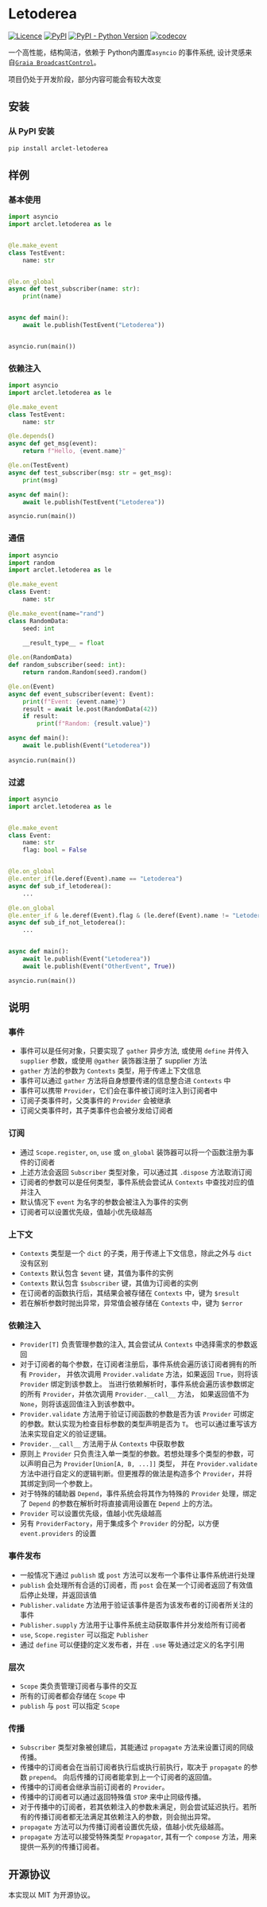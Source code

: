 # Letoderea
[![Licence](https://img.shields.io/github/license/ArcletProject/Letoderea)](https://github.com/ArcletProject/Letoderea/blob/master/LICENSE)
[![PyPI](https://img.shields.io/pypi/v/arclet-letoderea)](https://pypi.org/project/arclet-letoderea)
[![PyPI - Python Version](https://img.shields.io/pypi/pyversions/arclet-letoderea)](https://www.python.org/)
[![codecov](https://codecov.io/gh/ArcletProject/Letoderea/branch/main/graph/badge.svg?token=DOMUPLN5XO)](https://codecov.io/gh/ArcletProject/Letoderea)

一个高性能，结构简洁，依赖于 Python内置库`asyncio` 的事件系统, 设计灵感来自[`Graia BroadcastControl`](https://github.com/GraiaProject/BroadcastControl)。

项目仍处于开发阶段，部分内容可能会有较大改变

## 安装
### 从 PyPI 安装
``` bash
pip install arclet-letoderea
```

## 样例

### 基本使用

```python
import asyncio
import arclet.letoderea as le


@le.make_event
class TestEvent:
    name: str


@le.on_global
async def test_subscriber(name: str):
    print(name)


async def main():
    await le.publish(TestEvent("Letoderea"))


asyncio.run(main())
```

### 依赖注入
```python
import asyncio
import arclet.letoderea as le

@le.make_event
class TestEvent:
    name: str

@le.depends()
async def get_msg(event):
    return f"Hello, {event.name}"

@le.on(TestEvent)
async def test_subscriber(msg: str = get_msg):
    print(msg)

async def main():
    await le.publish(TestEvent("Letoderea"))

asyncio.run(main())
```

### 通信
```python
import asyncio
import random
import arclet.letoderea as le

@le.make_event
class Event:
    name: str

@le.make_event(name="rand")
class RandomData:
    seed: int
    
    __result_type__ = float

@le.on(RandomData)
def random_subscriber(seed: int):
    return random.Random(seed).random()

@le.on(Event)
async def event_subscriber(event: Event):
    print(f"Event: {event.name}")
    result = await le.post(RandomData(42))
    if result:
        print(f"Random: {result.value}")

async def main():
    await le.publish(Event("Letoderea"))
    
asyncio.run(main())
```

### 过滤
```python
import asyncio
import arclet.letoderea as le


@le.make_event
class Event:
    name: str
    flag: bool = False


@le.on_global
@le.enter_if(le.deref(Event).name == "Letoderea")
async def sub_if_letoderea():
    ...

@le.on_global
@le.enter_if & le.deref(Event).flag & (le.deref(Event).name != "Letoderea")
async def sub_if_not_letoderea():
    ...


async def main():
    await le.publish(Event("Letoderea"))
    await le.publish(Event("OtherEvent", True))

asyncio.run(main())
```


## 说明

### 事件

- 事件可以是任何对象，只要实现了 `gather` 异步方法, 或使用 `define` 并传入 `supplier` 参数，或使用 `@gather` 装饰器注册了 supplier 方法
- `gather` 方法的参数为 `Contexts` 类型，用于传递上下文信息
- 事件可以通过 `gather` 方法将自身想要传递的信息整合进 `Contexts` 中
- 事件可以携带 `Provider`，它们会在事件被订阅时注入到订阅者中
- 订阅子类事件时，父类事件的 `Provider` 会被继承
- 订阅父类事件时，其子类事件也会被分发给订阅者

### 订阅

- 通过 `Scope.register`, `on`, `use` 或 `on_global` 装饰器可以将一个函数注册为事件的订阅者
- 上述方法会返回 `Subscriber` 类型对象，可以通过其 `.dispose` 方法取消订阅
- 订阅者的参数可以是任何类型，事件系统会尝试从 `Contexts` 中查找对应的值并注入
- 默认情况下 `event` 为名字的参数会被注入为事件的实例
- 订阅者可以设置优先级，值越小优先级越高

### 上下文

- `Contexts` 类型是一个 `dict` 的子类，用于传递上下文信息，除此之外与 `dict` 没有区别
- `Contexts` 默认包含 `$event` 键，其值为事件的实例
- `Contexts` 默认包含 `$subscriber` 键，其值为订阅者的实例
- 在订阅者的函数执行后，其结果会被存储在 `Contexts` 中，键为 `$result`
- 若在解析参数时抛出异常，异常值会被存储在 `Contexts` 中，键为 `$error`


### 依赖注入

- `Provider[T]` 负责管理参数的注入, 其会尝试从 `Contexts` 中选择需求的参数返回
- 对于订阅者的每个参数，在订阅者注册后，事件系统会遍历该订阅者拥有的所有 `Provider`，
    并依次调用 `Provider.validate` 方法，如果返回 `True`，则将该 `Provider` 绑定到该参数上。
    当进行依赖解析时，事件系统会遍历该参数绑定的所有 `Provider`，并依次调用 `Provider.__call__` 方法，
    如果返回值不为 `None`，则将该返回值注入到该参数中。
- `Provider.validate` 方法用于验证订阅函数的参数是否为该 `Provider` 可绑定的参数。默认实现为检查目标参数的类型声明是否为 `T`。
    也可以通过重写该方法来实现自定义的验证逻辑。
- `Provider.__call__` 方法用于从 `Contexts` 中获取参数
- 原则上 `Provider` 只负责注入单一类型的参数。若想处理多个类型的参数，可以声明自己为 `Provider[Union[A, B, ...]]` 类型，
    并在 `Provider.validate` 方法中进行自定义的逻辑判断。但更推荐的做法是构造多个 `Provider`，并将其绑定到同一个参数上。
- 对于特殊的辅助器 `Depend`，事件系统会将其作为特殊的 `Provider` 处理，绑定了 `Depend` 的参数在解析时将直接调用设置在
    `Depend` 上的方法。
- `Provider` 可以设置优先级，值越小优先级越高
- 另有 `ProviderFactory`，用于集成多个 `Provider` 的分配，以方便 `event.providers` 的设置

### 事件发布

- 一般情况下通过 `publish` 或 `post` 方法可以发布一个事件让事件系统进行处理
- `publish` 会处理所有合适的订阅者，而 `post` 会在某一个订阅者返回了有效值后停止处理，并返回该值
- `Publisher.validate` 方法用于验证该事件是否为该发布者的订阅者所关注的事件
- `Publisher.supply` 方法用于让事件系统主动获取事件并分发给所有订阅者
- `use`, `Scope.register` 可以指定 `Publisher`
- 通过 `define` 可以便捷的定义发布者，并在 `.use` 等处通过定义的名字引用

### 层次

- `Scope` 类负责管理订阅者与事件的交互
- 所有的订阅者都会存储在 `Scope` 中
- `publish` 与 `post` 可以指定 `Scope`

### 传播

- `Subscriber` 类型对象被创建后，其能通过 `propagate` 方法来设置订阅的同级传播。
- 传播中的订阅者会在当前订阅者执行后或执行前执行，取决于 `propagate` 的参数 `prepend`。 向后传播的订阅者能拿到上一个订阅者的返回值。
- 传播中的订阅者会继承当前订阅者的 `Provider`。
- 传播中的订阅者可以通过返回特殊值 `STOP` 来中止同级传播。
- 对于传播中的订阅者，若其依赖注入的参数未满足，则会尝试延迟执行。若所有的传播订阅者都无法满足其依赖注入的参数，则会抛出异常。
- `propagate` 方法可以为传播订阅者设置优先级，值越小优先级越高。
- `propagate` 方法可以接受特殊类型 `Propagator`, 其有一个 `compose` 方法，用来提供一系列的传播订阅者。


## 开源协议
本实现以 MIT 为开源协议。
